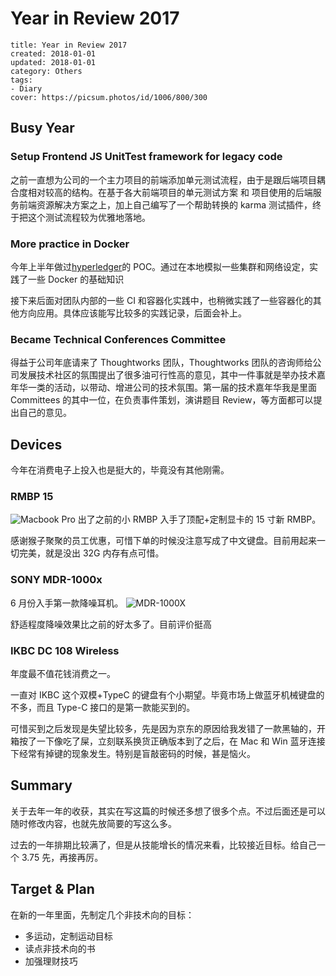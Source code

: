 # Year in Review 2017

```metadata
title: Year in Review 2017
created: 2018-01-01
updated: 2018-01-01
category: Others
tags:
- Diary
cover: https://picsum.photos/id/1006/800/300
```

## Busy Year

### Setup Frontend JS UnitTest framework for legacy code

之前一直想为公司的一个主力项目的前端添加单元测试流程，由于是跟后端项目耦合度相对较高的结构。在基于各大前端项目的单元测试方案 和 项目使用的后端服务前端资源解决方案之上，加上自己编写了一个帮助转换的 karma 测试插件，终于把这个测试流程较为优雅地落地。

### More practice in Docker

今年上半年做过[hyperledger](https://github.com/hyperledger)的 POC。通过在本地模拟一些集群和网络设定，实践了一些 Docker 的基础知识

接下来后面对团队内部的一些 CI 和容器化实践中，也稍微实践了一些容器化的其他方向应用。具体应该能写比较多的实践记录，后面会补上。

### Became Technical Conferences Committee

得益于公司年底请来了 Thoughtworks 团队，Thoughtworks 团队的咨询师给公司发展技术社区的氛围提出了很多油可行性高的意见，其中一件事就是举办技术嘉年华一类的活动，以带动、增进公司的技术氛围。第一届的技术嘉年华我是里面 Committees 的其中一位，在负责事件策划，演讲题目 Review，等方面都可以提出自己的意见。

## Devices

今年在消费电子上投入也是挺大的，毕竟没有其他刚需。

### RMBP 15

![Macbook Pro](https://img.aquariuslt.com/posts/macbook-pro.jpg) 出了之前的小 RMBP 入手了顶配+定制显卡的 15 寸新 RMBP。

感谢猴子聚聚的员工优惠，可惜下单的时候没注意写成了中文键盘。目前用起来一切完美，就是没出 32G 内存有点可惜。

### SONY MDR-1000x

6 月份入手第一款降噪耳机。 ![MDR-1000X](https://img.aquariuslt.com/posts/mdr-1000x.png)

舒适程度降噪效果比之前的好太多了。目前评价挺高

### IKBC DC 108 Wireless

年度最不值花钱消费之一。

一直对 IKBC 这个双模+TypeC 的键盘有个小期望。毕竟市场上做蓝牙机械键盘的不多，而且 Type-C 接口的是第一款能买到的。

可惜买到之后发现是失望比较多，先是因为京东的原因给我发错了一款黑轴的，开箱按了一下像吃了屎，立刻联系换货正确版本到了之后，在 Mac 和 Win 蓝牙连接下经常有掉键的现象发生。特别是盲敲密码的时候，甚是恼火。

## Summary

关于去年一年的收获，其实在写这篇的时候还多想了很多个点。不过后面还是可以随时修改内容，也就先放简要的写这么多。

过去的一年排期比较满了，但是从技能增长的情况来看，比较接近目标。给自己一个 3.75 先，再接再厉。

## Target & Plan

在新的一年里面，先制定几个非技术向的目标：

- 多运动，定制运动目标
- 读点非技术向的书
- 加强理财技巧
